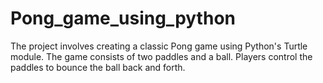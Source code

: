 # Pong_game_using_python
The project involves creating a classic Pong game using Python's Turtle module. The game consists of two paddles and a ball. Players control the paddles to bounce the ball back and forth.
